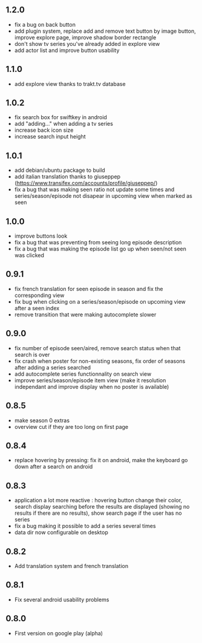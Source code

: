 ## 1.2.0

 * fix a bug on back button
 * add plugin system, replace add and remove text button by image button, improve explore page, improve shadow border rectangle
 * don't show tv series you've already added in explore view
 * add actor list and improve button usability

## 1.1.0

 * add explore view thanks to trakt.tv database

## 1.0.2

 * fix search box for swiftkey in android
 * add "adding..." when adding a tv series
 * increase back icon size
 * increase search input height

## 1.0.1

 * add debian/ubuntu package to build
 * add italian translation thanks to giuseppep (https://www.transifex.com/accounts/profile/giuseppep/)
 * fix a bug that was making seen ratio not update some times and series/season/episode not disapear in upcoming view when marked as seen

## 1.0.0

 * improve buttons look
 * fix a bug that was preventing from seeing long episode description
 * fix a bug that was making the episode list go up when seen/not seen was clicked

## 0.9.1

 * fix french translation for seen episode in season and fix the corresponding view
 * fix bug when clicking on a series/season/episode on upcoming view after a seen index
 * remove transition that were making autocomplete slower

## 0.9.0

 * fix number of episode seen/aired, remove search status when that search is over
 * fix crash when poster for non-existing seasons, fix order of seasons after adding a series searched
 * add autocomplete series functionnality on search view
 * improve series/season/episode item view (make it resolution independant and improve display when no poster is available)

## 0.8.5

 * make season 0 extras
 * overview cut if they are too long on first page

## 0.8.4

 * replace hovering by pressing: fix it on android, make the keyboard go down after a search on android

## 0.8.3

 * application a lot more reactive : hovering button change their color, search display searching before the results are displayed (showing no results if there are no results), show search page if the user has no series
 * fix a bug making it possible to add a series several times
 * data dir now configurable on desktop

## 0.8.2

 * Add translation system and french translation

## 0.8.1

 * Fix several android usability problems

## 0.8.0

 * First version on google play (alpha)